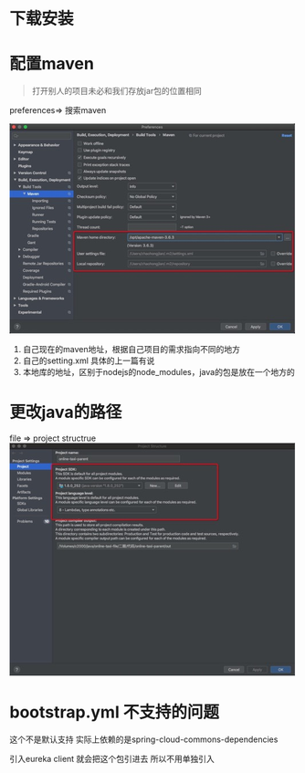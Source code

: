 # 下载安装

# 配置maven
> 打开别人的项目未必和我们存放jar包的位置相同

preferences=> 搜索maven

![avatar](./img/idea_1.jpg)

1. 自己现在的maven地址，根据自己项目的需求指向不同的地方
2. 自己的setting.xml 具体的上一篇有说
3. 本地库的地址，区别于nodejs的node_modules，java的包是放在一个地方的

# 更改java的路径

file => project structrue
![avatar](./img/idea_2.jpg)




# bootstrap.yml 不支持的问题

这个不是默认支持 实际上依赖的是spring-cloud-commons-dependencies

引入eureka client 就会把这个包引进去 所以不用单独引入